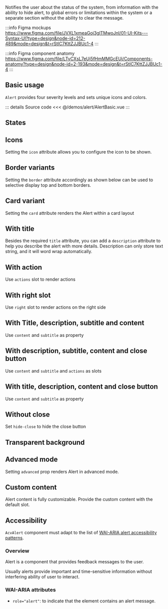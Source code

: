 Notifies the user about the status of the system, 
from information with the ability to hide alert, 
to global errors or limitations within the system or a separate section without the ability to clear the message.

:::info Figma mockups
https://www.figma.com/file/JVXL1xmeaGoj3glTMwoJnl/01-UI-Kits---Syntax-UI?type=design&node-id=212-489&mode=design&t=rStlC7KttZJJBUc1-4
:::

:::info Figma component anatomy
https://www.figma.com/file/LTyCXsL7eUj5fHmMMGcEUj/Components-anatomy?type=design&node-id=2-193&mode=design&t=rStlC7KttZJJBUc1-4
:::

## Basic usage

`Alert` provides four severity levels and sets unique icons and colors.

<AlertBasic />

::: details Source code
<<< @/demos/alert/AlertBasic.vue
:::

## States

<AlertStates />

## Icons

Setting the `icon` attribute allows you to configure the icon to be shown.

<AlertIconsExample />

## Border variants

Setting the `border` attribute accordingly as shown below can be used to selective display top and bottom borders.

<AlertBorderVariantsExample />

## Card variant

Setting the `card` attribute renders the Alert within a card layout

<AlertCardVariantExample />

## With title

Besides the required `title` attribute, you can add a `description` attribute to help you describe the alert with more details. Description can only store text string, and it will word wrap automatically.

<AlertWithTitleExample />

## With action

Use `actions` slot to render actions

<AlertWithActionExample />

## With right slot

Use `right` slot to render actions on the right side

<AlertWithActionsRightExample />

## With Title, description, subtitle and content

Use `content` and `subtitle` as property

<AlertWithTitleDescriptionSubtitleContentExample />

## With description, subtitle, content and close button

Use `content` and `subtitle` and `actions` as slots

<AlertWithDescriptionSubtitleContentCloseExample />

## With title, description, content and close button

Use `content` and `subtitle` as property

<AlertWithTitleDescriptionContentCloseExample />

## Without close

Set `hide-close` to hide the close button

## Transparent background

<AlertTransparentBackgroundExample />

## Advanced mode

Setting `advanced` prop renders Alert in advanced mode.

<AlertAdvancedModeExample />

## Custom content

Alert content is fully customizable. Provide the custom content with the default slot.

<AlertCustomContentExample />

## Accessibility

`AcvAlert` component must adapt to the list of 
[WAI-ARIA alert accessibility patterns](https://www.w3.org/WAI/ARIA/apg/patterns/alert/).

### Overview

Alert is a component that provides feedback messages to the user.

Usually alerts provide important and time-sensitive information without interfering ability of user to interact.

### WAI-ARIA attributes

- `role="alert"`: to indicate that the element contains an alert message.
